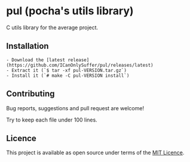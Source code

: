 # pul (pocha's utils library)

C utils library for the average project.

## Installation

	- Download the [latest release](https://github.com/ICanOnlySuffer/pul/releases/latest)
	- Extract it (`$ tar -xf pul-VERSION.tar.gz`)
	- Install it (`# make -C pul-VERSION install`)

## Contributing

Bug reports, suggestions and pull request are welcome!

Try to keep each file under 100 lines.

## Licence

This project is available as open source under terms of the
[MIT Licence](https://opensource.org/licenses/MIT).
